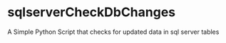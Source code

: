 # sqlserverCheckDbChanges
A Simple Python Script that checks for updated data in sql server tables 
